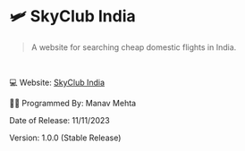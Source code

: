 # 🛩 SkyClub India
> A website for searching cheap domestic flights in India.
<br />
<p>💻 Website: <a href="manavmehta-official.github.io/SkyClub">SkyClub India</a> </p>
<p>🧑‍💻 Programmed By: Manav Mehta</p>
<p>Date of Release: 11/11/2023</p>
<p>Version: 1.0.0 (Stable Release)</p>

